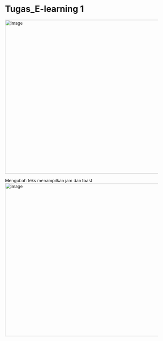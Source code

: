 # Tugas_E-learning 1
<img width="960" height="505" alt="image" src="https://github.com/user-attachments/assets/83481632-b938-4a33-8146-1f6a652f9970" />


Mengubah teks menampilkan jam dan toast
<img width="960" height="503" alt="image" src="https://github.com/user-attachments/assets/7fc61bea-91eb-466c-afc9-49e3d8789ac9" />
